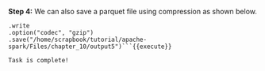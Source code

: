 **Step 4:** We can also save a parquet file using compression as shown below.

```parquetData
.write
.option("codec", "gzip")
.save("/home/scrapbook/tutorial/apache-spark/Files/chapter_10/output5")```{{execute}}

Task is complete!


